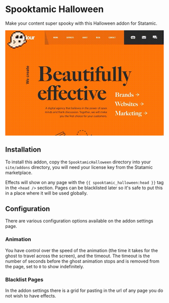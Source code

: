 # Spooktamic Halloween

Make your content super spooky with this Halloween addon for Statamic.

<div style="text-align:center;width:100%">
<img src="https://raw.githubusercontent.com/WithCandour/statamic-spooktamic-halloween/master/docs/img/spooktamic.gif" alt="Spooktamic Halloween Gif" />
</div>

## Installation
To install this addon, copy the `SpooktamicHalloween` directory into your `site/addons` directory, you will need your license key from the Statamic marketplace.

Effects will show on any page with the `{{ spooktamic_halloween:head }}` tag in the `<head />` section. Pages can be blacklisted later so it's safe to put this in a place where it will be used globally.

## Configuration
There are various configuration options available on the addon settings page.

### Animation
You have control over the speed of the animation (the time it takes for the ghost to travel across the screen), and the timeout. The timeout is the number of seconds before the ghost animation stops and is removed from the page, set to `0` to show indefinitely.

### Blacklist Pages
In the addon settings there is a grid for pasting in the url of any page you do not wish to have effects.